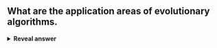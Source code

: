 ## What are the application areas of evolutionary algorithms.
<details>
<summary><b>Reveal answer</b></summary>
Simulation - econmic interactions<br>Identification - Future prediction from medical data<br>Planning - routing, scheduling, packing<br>Control - controller for gas turbine engine, mobile robots<br>Classification - Game playing, Heart disease, SPAM detection<br>Design - Circuits, Neural Nets, Structure design<br>
</details>
